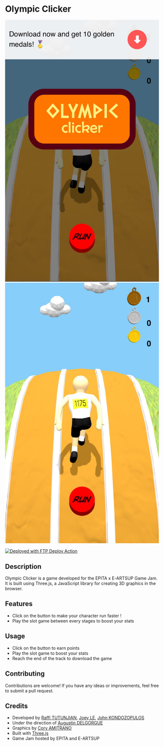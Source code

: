 # Olympic Clicker

![Game Screenshot](screenshot1.jpg)
![Game Screenshot](screenshot2.jpg)

[<img alt="Deployed with FTP Deploy Action" src="https://img.shields.io/badge/Deployed With-FTP DEPLOY ACTION-%3CCOLOR%3E?style=for-the-badge&color=2b9348">](https://github.com/SamKirkland/FTP-Deploy-Action)

## Description
Olympic Clicker is a game developed for the EPITA x E-ARTSUP Game Jam. It is built using Three.js, a JavaScript library for creating 3D graphics in the browser.

## Features
- Click on the button to make your character run faster !
- Play the slot game between every stages to boost your stats

## Usage
- Click on the button to earn points
- Play the slot game to boost your stats
- Reach the end of the track to download the game

## Contributing
Contributions are welcome! If you have any ideas or improvements, feel free to submit a pull request.

## Credits
- Developed by [Raffi TUTUNJIAN](https://github.com/RaffiTutun01), [Joey LE](https://github.com/Dynistrios), [John KONDOZOPULOS](https://github.com/JohnKondo)
- Under the direction of [Augustin DELGORGUE](https://github.com/II-Vinos-II)
- Graphics by [Cory AMITRANO](https://www.artstation.com/cimetia)
- Built with [Three.js](https://threejs.org/)
- Game Jam hosted by EPITA and E-ARTSUP